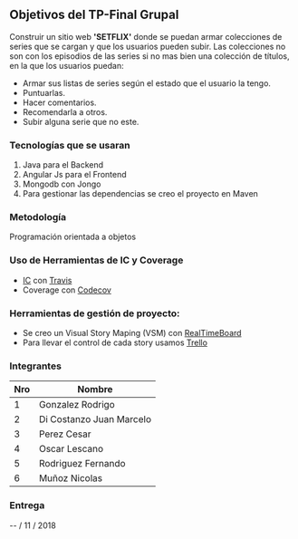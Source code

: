 ## Objetivos del TP-Final Grupal
  Construir un sitio web <strong>'SETFLIX'</strong> donde se puedan armar colecciones de series que se cargan y que los usuarios pueden subir.
Las colecciones no son con los episodios de las series si no mas bien una colección de títulos, en la que los usuarios
puedan:
  + Armar sus listas de series según el estado que el usuario la tengo.
  + Puntuarlas.
  + Hacer comentarios.
  + Recomendarla a otros.
  + Subir alguna serie que no este.

### Tecnologías que se usaran

1. Java para el Backend
2. Angular Js para el Frontend
3. Mongodb con Jongo
4. Para gestionar las dependencias se creo el proyecto en Maven


### Metodología

  Programación orientada a objetos

### Uso de Herramientas de IC y Coverage

+ [IC][1] con [Travis][2]
+ Coverage con [Codecov][3]

### Herramientas de gestión de proyecto:

- Se creo un Visual Story Maping (VSM) con [RealTimeBoard][4]
- Para llevar el control de cada story usamos [Trello][5]

### Integrantes

Nro | Nombre |
----|--------|
1   | Gonzalez Rodrigo |
2   | Di Costanzo Juan Marcelo |
3   | Perez Cesar|
4   | Oscar Lescano |
5   | Rodriguez Fernando |
6   | Muñoz Nicolas |
    
### Entrega

-- / 11 / 2018



[1]: https://aws.amazon.com/es/devops/continuous-integration/
[2]: https://travis-ci.org/
[3]: https://codecov.io/
[4]: https://realtimeboard.com/app/board/o9J_kyiiKy4=/ 
[5]: https://trello.com/b/eQXCvU5z/setflix-eis-unq
